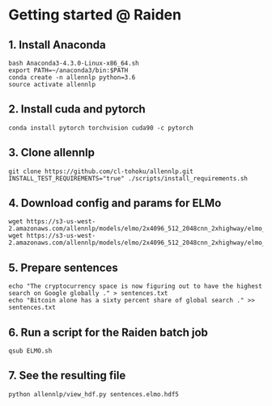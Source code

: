 # Getting started @ Raiden

## 1. Install Anaconda
	bash Anaconda3-4.3.0-Linux-x86_64.sh
	export PATH=~/anaconda3/bin:$PATH
	conda create -n allennlp python=3.6
	source activate allennlp

## 2. Install cuda and pytorch
	conda install pytorch torchvision cuda90 -c pytorch

## 3. Clone allennlp
	git clone https://github.com/cl-tohoku/allennlp.git
	INSTALL_TEST_REQUIREMENTS="true" ./scripts/install_requirements.sh

## 4. Download config and params for ELMo
    wget https://s3-us-west-2.amazonaws.com/allennlp/models/elmo/2x4096_512_2048cnn_2xhighway/elmo_2x4096_512_2048cnn_2xhighway_options.json
    wget https://s3-us-west-2.amazonaws.com/allennlp/models/elmo/2x4096_512_2048cnn_2xhighway/elmo_2x4096_512_2048cnn_2xhighway_weights.hdf5

## 5. Prepare sentences
    echo "The cryptocurrency space is now figuring out to have the highest search on Google globally ." > sentences.txt
    echo "Bitcoin alone has a sixty percent share of global search ." >> sentences.txt

## 6. Run a script for the Raiden batch job
    qsub ELMO.sh

## 7. See the resulting file
    python allennlp/view_hdf.py sentences.elmo.hdf5

